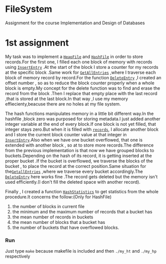 # FileSystem
Assignment for the course  Implementation and Design of Databases

# 1st assignment

My task was to implement a [```HeapFile```](https://github.com/aristsili/FileSystem/blob/main/Assignment1/HeapFile.c) and  [```HashFile```](https://github.com/aristsili/FileSystem/blob/main/Assignment1/HashFile.c)  in order to store records.For the first one, I filled each one block of memory with records using [```InsertEntry```](https://github.com/aristsili/FileSystem/blob/main/Assignment1/HeapFile.c#L130) .At the start of the block I store a counter for my records at the specific block .Same work for [```GetAllEntries```](https://github.com/aristsili/FileSystem/blob/main/Assignment1/HeapFile.c#L201) ,where I traverse each block of memory record by record.For the function [```DeleteEntry```](https://github.com/aristsili/FileSystem/blob/main/Assignment1/HeapFile.c#L258) ,I created an offset number , so as to reduce the block counter properly when a whole block is empty.My concept for the delete function was to find and erase the record from the block .Then I replace that empty place with the last record ,that is stored at the last block.In that way ,I use my memory effiecienty,beacuse there are no holes at my file system.

The hash functions manipulates memory in a little bit different way.In the hashfile ,block zero was purposed for storing metadata.I just added another integer variable at the end of every block.If one block is not yet filled, that integer stays zero.But when it is filled with [```records```](https://github.com/aristsili/FileSystem/blob/main/Assignment1/HashFile.h), I allocate another block and I store the current block counter value at that integer in [```InsertEntry```](https://github.com/aristsili/FileSystem/blob/main/Assignment1/HashFile.c#L132).Also when we have one bucket overflowed, that one is extended with another block , so at to store more records.The difference from the previous implementation is that now we have grouped blocks to buckets.Depending on the hash of its record, it is getting inserted at the proper bucket .If the bucket is overflowed, we traverse the blocks of the bucket , to place the record at the correct position.Same situation for the[```GetallEntries```](https://github.com/aristsili/FileSystem/blob/main/Assignment1/HashFile.c#L209) ,where we traverse every bucket accordingly.The [```DeleteEntry```](https://github.com/aristsili/FileSystem/blob/main/Assignment1/HashFile.c#L270)  here works fine .The record gets deleted but the memory isn't used efficiently.(I don't fill the deleted space with another record).

Finally , I created a function [```HashStatistics```](https://github.com/aristsili/FileSystem/blob/main/Assignment1/HashFile.c#L401) to get statistics from the whole procedure.It concerns the follow:(Only for HashFile)

1. the number of blocks in current file
2. the minimum and the maximum number of records that a bucket has
3. the mean number of records in buckets
4. the mean number of blocks that a bucket has
5. the number of buckets that have overflowed blocks.
### Run 
Just type ```make``` because makefile is included and then ```./my_ht``` and ```./my_hp``` respectively
